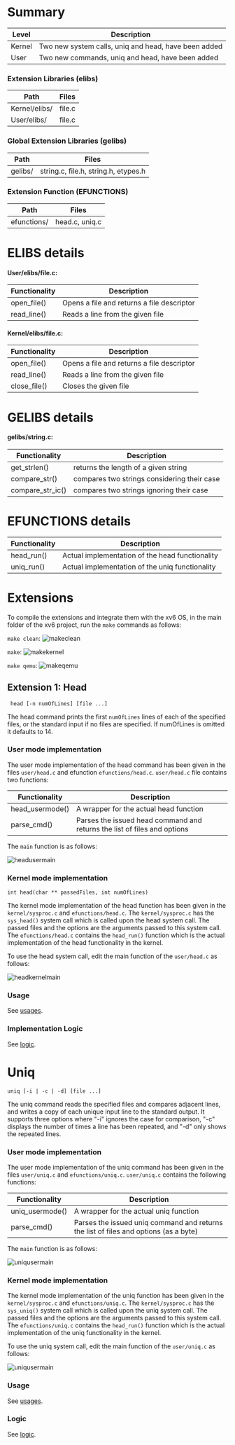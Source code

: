 # Summary
Level | Description |
| --- | --- |
| Kernel | Two new system calls, uniq and head, have been added  |
| User | Two new commands, uniq and head, have been added |

### Extension Libraries (elibs)
Path | Files |
| --- | --- |
| Kernel/elibs/ | file.c  |
| User/elibs/ |  file.c |

### Global Extension Libraries (gelibs)
Path | Files |
| --- | --- |
| gelibs/ | string.c, file.h, string.h, etypes.h |

### Extension Function (EFUNCTIONS)
Path | Files |
| --- | --- |
| efunctions/ | head.c, uniq.c |






# ELIBS details

#### User/elibs/file.c:

Functionality | Description |
| --- | --- |
| open_file() | Opens a file and returns a file descriptor  |
| read_line() | Reads a line from the given file |


#### Kernel/elibs/file.c:

Functionality | Description |
| --- | --- |
| open_file() | Opens a file and returns a file descriptor  |
| read_line() | Reads a line from the given file |
| close_file() | Closes the given file |



# GELIBS details

#### gelibs/string.c:

Functionality | Description |
| --- | --- |
| get_strlen() | returns the length of a given string  |
| compare_str() | compares two strings considering their case |
| compare_str_ic() | compares two strings ignoring their case |


# EFUNCTIONS details
Functionality | Description |
| --- | --- |
| head_run() | Actual implementation of the head functionality  |
| uniq_run() | Actual implementation of the uniq functionality |




# Extensions
To compile the extensions and integrate them with the xv6 OS, in the main folder of the xv6 project, run the `make` commands as follows:


`make clean`:
![makeclean](https://github.com/gkiarashv/xv6/blob/main/images/makeclean.png)

`make`:
![makekernel](https://github.com/gkiarashv/xv6/blob/main/images/makekernel.png)


`make qemu`:
![makeqemu](https://github.com/gkiarashv/xv6/blob/main/images/makeqemu.png)



## Extension 1: Head
 ```
  head [-n numOfLines] [file ...]
 ```
The head command prints the first `numOfLines` lines of each of the specified files, or the standard input if no files are specified. If numOfLines is omitted it defaults to 14.



### User mode implementation

The user mode implementation of the head command has been given in the files `user/head.c` and efunction `efunctions/head.c`. `user/head.c` file contains two functions:

Functionality | Description |
| --- | --- |
| head_usermode() | A wrapper for the actual head function |
| parse_cmd() | Parses the issued head command and returns the list of files and options |

The `main` function is as follows:

![headusermain](https://github.com/gkiarashv/xv6/blob/main/images/headusermain.png)
 



### Kernel mode implementation

```int head(char ** passedFiles, int numOfLines)```

The kernel mode implementation of the head function has been given in the `kernel/sysproc.c` and `efunctions/head.c`. The `kernel/sysproc.c` has the `sys_head()`
system call which is called upon the head system call. The passed files and the options are the arguments passed to this system call. The `efunctions/head.c` contains the `head_run()` function which is the actual implementation of the head functionality in the kernel.

To use the head system call, edit the main function of the `user/head.c` as follows:

![headkernelmain](https://github.com/gkiarashv/xv6/blob/main/images/headkernelmain.png)
 

### Usage
See [usages](https://github.com/gkiarashv/xv6/edit/main/contributions/Sep%2012%202023/head_usage.md).

### Implementation Logic
See [logic](https://github.com/gkiarashv/xv6/edit/main/contributions/Sep%2012%202023/head_logic.md).











# Uniq
```
uniq [-i | -c | -d] [file ...]
```
The uniq command reads the specified files and compares adjacent lines, and writes a copy of each unique input line to the standard output. It supports three options where "-i" ignores the case for comparison, "-c" displays the number of times a line has been repeated, and "-d" only shows the repeated lines.



### User mode implementation
The user mode implementation of the uniq command has been given in the files `user/uniq.c` and `efunctions/uniq.c`. `user/uniq.c` contains the following functions:

Functionality | Description |
| --- | --- |
| uniq_usermode() | A wrapper for the actual uniq function   |
| parse_cmd() | Parses the issued uniq command and returns the list of files and options (as a byte) |


The `main` function is as follows:

![uniqusermain](https://github.com/gkiarashv/xv6/blob/main/images/uniqusermain.png)




### Kernel mode implementation

The kernel mode implementation of the uniq function has been given in the `kernel/sysproc.c` and `efunctions/uniq.c`. The `kernel/sysproc.c` has the `sys_uniq()`
system call which is called upon the uniq system call. The passed files and the options are the arguments passed to this system call. The `efunctions/uniq.c` contains the `head_run()` function which is the actual implementation of the uniq functionality in the kernel.

To use the uniq system call, edit the main function of the `user/uniq.c` as follows:

![uniqusermain](https://github.com/gkiarashv/xv6/blob/main/images/uniqkernelmain.png)



### Usage

See [usages](https://github.com/gkiarashv/xv6/edit/main/contributions/Sep%2012%202023/uniq_usage.md).

### Logic
See [logic](https://github.com/gkiarashv/xv6/edit/main/contributions/Sep%2012%202023/head_logic.md).


